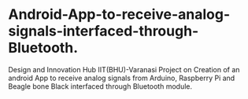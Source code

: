 Android-App-to-receive-analog-signals-interfaced-through-Bluetooth.
===================================================================

Design and Innovation Hub IIT(BHU)-Varanasi Project on Creation of an android App to receive analog signals from Arduino, Raspberry Pi and Beagle bone Black interfaced through Bluetooth module.
